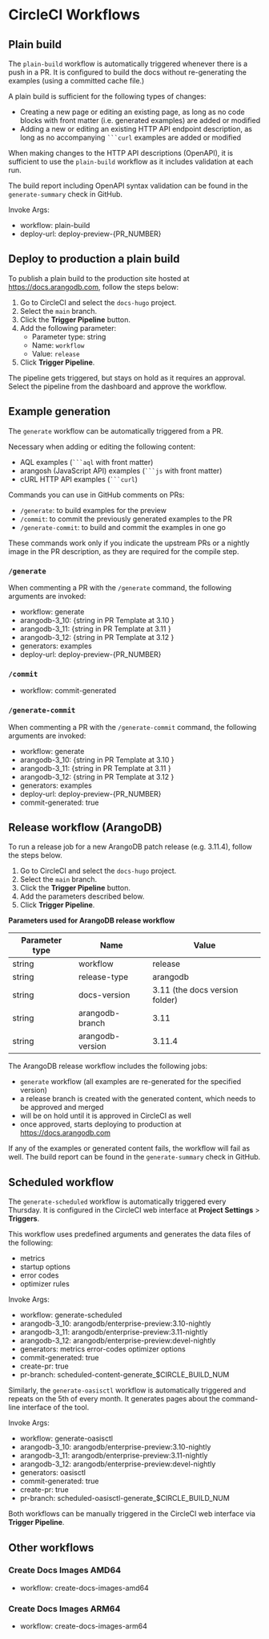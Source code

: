 # CircleCI Workflows

## Plain build

The `plain-build` workflow is automatically triggered whenever there is a push
in a PR.
It is configured to build the docs without re-generating the examples
(using a committed cache file.)

A plain build is sufficient for the following types of changes:
- Creating a new page or editing an existing page, as long as no code blocks with front matter (i.e. generated examples) are added or modified
- Adding a new or editing an existing HTTP API endpoint description, as long as no accompanying `` ```curl `` examples are added or modified

When making changes to the HTTP API descriptions (OpenAPI), it is sufficient
to use the `plain-build` workflow as it includes validation at each run.

The build report including OpenAPI syntax validation can be found in the
`generate-summary` check in GitHub.

Invoke Args:
- workflow: plain-build
- deploy-url: deploy-preview-{PR_NUMBER}

## Deploy to production a plain build

To publish a plain build to the production site hosted at https://docs.arangodb.com,
follow the steps below:

1. Go to CircleCI and select the `docs-hugo` project.
2. Select the `main` branch.
3. Click the **Trigger Pipeline** button.
4. Add the following parameter:
   - Parameter type: string
   - Name: `workflow`
   - Value: `release`
5. Click **Trigger Pipeline**.

The pipeline gets triggered, but stays on hold as it requires an approval.
Select the pipeline from the dashboard and approve the workflow.

## Example generation

The `generate` workflow can be automatically triggered from a PR.

Necessary when adding or editing the following content:
- AQL examples (`` ```aql `` with front matter)
- arangosh (JavaScript API) examples (`` ```js `` with front matter)
- cURL HTTP API examples (`` ```curl ``)

Commands you can use in GitHub comments on PRs:
- `/generate`: to build examples for the preview
- `/commit`: to commit the previously generated examples to the PR
- `/generate-commit`: to build and commit the examples in one go

These commands work only if you indicate the upstream PRs or a nightly
image in the PR description, as they are required for the compile step.

### `/generate`

When commenting a PR with the `/generate` command, the following
arguments are invoked:

- workflow: generate
- arangodb-3_10: {string in PR Template at 3.10 }
- arangodb-3_11: {string in PR Template at 3.11 }
- arangodb-3_12: {string in PR Template at 3.12 }
- generators: examples
- deploy-url: deploy-preview-{PR_NUMBER}

### `/commit`

- workflow: commit-generated

### `/generate-commit`

When commenting a PR with the `/generate-commit` command, the following
arguments are invoked:

- workflow: generate
- arangodb-3_10: {string in PR Template at 3.10 }
- arangodb-3_11: {string in PR Template at 3.11 }
- arangodb-3_12: {string in PR Template at 3.12 }
- generators: examples
- deploy-url: deploy-preview-{PR_NUMBER}
- commit-generated: true

## Release workflow (ArangoDB)

To run a release job for a new ArangoDB patch release (e.g. 3.11.4), follow the
steps below.

1. Go to CircleCI and select the `docs-hugo` project.
2. Select the `main` branch.
3. Click the **Trigger Pipeline** button.
4. Add the parameters described below.
5. Click **Trigger Pipeline**.

**Parameters used for ArangoDB release workflow**

| Parameter type  | Name  | Value  |
|-----------------|-------|--------|
| string | workflow | release |
| string | release-type | arangodb |
| string | docs-version | 3.11 (the docs version folder) |
| string | arangodb-branch | 3.11 |
| string | arangodb-version | 3.11.4 |

The ArangoDB release workflow includes the following jobs:
- `generate` workflow (all examples are re-generated for the specified version)
- a release branch is created with the generated content, which needs to be approved and merged
- will be on hold until it is approved in CircleCI as well
- once approved, starts deploying to production at https://docs.arangodb.com

If any of the examples or generated content fails, the workflow will fail as well. 
The build report can be found in the `generate-summary` check in GitHub.

## Scheduled workflow

The `generate-scheduled` workflow is automatically triggered every Thursday.
It is configured in the CircleCI web interface at **Project Settings** > **Triggers**.

This workflow uses predefined arguments and generates the data files of the following:
- metrics
- startup options
- error codes
- optimizer rules

Invoke Args:
- workflow: generate-scheduled
- arangodb-3_10: arangodb/enterprise-preview:3.10-nightly
- arangodb-3_11: arangodb/enterprise-preview:3.11-nightly
- arangodb-3_12: arangodb/enterprise-preview:devel-nightly
- generators: metrics error-codes optimizer options
- commit-generated: true
- create-pr: true
- pr-branch: scheduled-content-generate_$CIRCLE_BUILD_NUM

Similarly, the `generate-oasisctl` workflow is automatically triggered
and repeats on the 5th of every month. It generates pages about the command-line interface of the tool.

Invoke Args:
- workflow: generate-oasisctl
- arangodb-3_10: arangodb/enterprise-preview:3.10-nightly
- arangodb-3_11: arangodb/enterprise-preview:3.11-nightly
- arangodb-3_12: arangodb/enterprise-preview:devel-nightly
- generators: oasisctl
- commit-generated: true
- create-pr: true
- pr-branch: scheduled-oasisctl-generate_$CIRCLE_BUILD_NUM

Both workflows can be manually triggered in the CircleCI web interface
via **Trigger Pipeline**.

## Other workflows

### Create Docs Images AMD64

- workflow: create-docs-images-amd64

### Create Docs Images ARM64

- workflow: create-docs-images-arm64